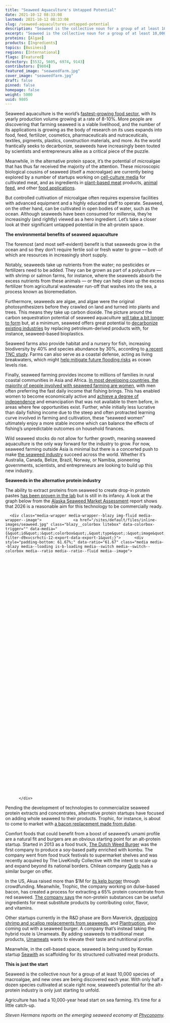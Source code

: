 ```yaml
---
title: "Seaweed Aquaculture's Untapped Potential"
date: 2021-10-12 08:33:08
lastmod: 2021-10-12 08:33:08
slug: /seaweed-aquacultures-untapped-potential
description: "Seaweed is the collective noun for a group of at least 10,000 species of macroalgae, and new species are being discovered each year. Although seaweeds have been consumed for millennia, they’re increasingly (and rightly) viewed as a hero ingredient. With only half a dozen species cultivated at scale right now, seaweed’s potential for the alt-protein industry is only just starting to unfold."
excerpt: "Seaweed is the collective noun for a group of at least 10,000 species of macroalgae, and new species are being discovered each year. Although seaweeds have been consumed for millennia, they’re increasingly (and rightly) viewed as a hero ingredient. With only half a dozen species cultivated at scale right now, seaweed’s potential for the alt-protein industry is only just starting to unfold."
proteins: [Algae]
products: [Ingredients]
topics: [Business]
regions: [International]
flags: [Featured]
directory: [5532, 5605, 6974, 9143]
contributors: [9804]
featured_image: "seaweedfarm.jpg"
cover_image: "seaweedfarm.jpg"
draft: false
pinned: false
homepage: false
weight: 5000
uuid: 9805
---
```

<p>Seaweed aquaculture is the world’s <a href="https://www.frontiersin.org/articles/10.3389/fmars.2017.00100/full">fastest-growing food sector</a>, with its yearly production volume growing at a rate of 8-10%. More people are discovering that farming seaweed is a viable livelihood, and the number of its applications is growing as the body of research on its uses expands into food, feed, fertilizer, cosmetics, pharmaceuticals and nutraceuticals, textiles, pigments, plastics, construction materials, and more. As the world frantically seeks to decarbonize, seaweeds have increasingly been touted by scientists and entrepreneurs alike as a critical piece of the puzzle.</p>

<p>Meanwhile, in the alternative protein space, it’s the potential of <em>micro</em>algae that has thus far received the majority of the attention. These microscopic biological cousins of seaweed (itself a <em>macro</em>algae) are currently being explored by a number of startups working on <a href="https://www.proteinreport.org/nurturing-proteins-algae-and-mycelia">cell-culture media</a> for cultivated meat, and as ingredients in <a href="https://www.foodnavigator-usa.com/Article/2021/09/22/Tofurky-teams-up-with-Triton-Algae-Innovations-for-algae-fueled-meat-innovations-set-to-launch-in-Q1-2022">plant-based meat</a> products, <a href="https://www.wales247.co.uk/project-reveals-how-algae-could-play-crucial-role-in-sustainable-food-production">animal feed</a>, and other <a href="https://www.bbc.co.uk/news/av/technology-58748128">food applications</a>. </p>

<p>But controlled cultivation of microalgae often requires expensive facilities with advanced equipment and a highly educated staff to operate. Seaweed, on the other hand, can be cultivated in open bodies of water, such as the ocean. Although seaweeds have been consumed for millennia, they’re increasingly (and rightly) viewed as a hero ingredient. Let’s take a closer look at their significant untapped potential in the alt-protein space. </p>

<p><strong>The environmental benefits of seaweed aquaculture</strong></p>

<p>The foremost (and most self-evident) benefit is that seaweeds grow in the ocean and so they don’t require fertile soil or fresh water to grow — both of which are resources in increasingly short supply. </p>

<p>Notably, seaweeds take up nutrients from the water; no pesticides or fertilizers need to be added. They can be grown as part of a polyculture — with shrimp or salmon farms, for instance, where the seaweeds absorb the excess nutrients from these animals — or they can help clean up the excess fertilizer from agricultural wastewater run-off that washes into the sea, a process known as bioremediation.</p>

<p>Furthermore, seaweeds are algae, and algae were the original photosynthesizers before they crawled on land and turned into plants and trees. This means they take up carbon dioxide. The picture around the carbon sequestration potential of seaweed aquaculture <a href="https://www.oceans2050.com/seaweed">will take a bit longer to form</a> but, at a minimum, seaweed offers great potential to <a href="https://seaweedclimatesolution.com/">decarbonize existing industries</a> by replacing petroleum-derived products with, for instance, seaweed-based bioplastics. </p>

<p>Seaweed farms also provide habitat and a nursery for fish, increasing biodiversity by 40% and species abundance by 30%, according to <a href="https://www.globalseafood.org/advocate/tnc-restorative-aquaculture-can-improve-marine-habitats-biodiversity/">a recent TNC study</a>. Farms can also serve as a coastal defense, acting as living breakwaters, which might <a href="https://onlinelibrary.wiley.com/doi/full/10.1111/raq.12483">help mitigate future flooding risks</a> as ocean levels rise.  </p>

<p>Finally, seaweed farming provides income to millions of families in rural coastal communities in Asia and Africa. <a href="https://www.researchgate.net/publication/320301776_The_role_of_women_in_seaweed_aquaculture_in_the_Western_Indian_Ocean_and_South-East_Asia">In most developing countries, the majority of people involved with seaweed farming are women</a>, with men often preferring the fast daily income that fishing brings. This has enabled women to become economically active and <a href="https://www.tandfonline.com/doi/full/10.1080/09670262.2017.1357084">achieve a degree of independence</a> and emancipation that was not available to them before, in areas where few opportunities exist. Further, while initially less lucrative than daily fishing income due to the steep and often protracted learning curve involved in farming and cultivation, these “seaweed women” ultimately enjoy a more stable income which can balance the effects of fishing’s unpredictable outcomes on household finances. </p>

<p>Wild seaweed stocks do not allow for further growth, meaning seaweed aquaculture is the only way forward for the industry to grow. For now, seaweed farming outside Asia is minimal but there is a concerted push to make <a href="https://phyconomy.net/database/">the seaweed industry</a> succeed across the world. Whether it’s Australia, Canada, Belize, Brazil, Norway, or Namibia, pioneering governments, scientists, and entrepreneurs are looking to build up this new industry.</p>

<p><strong>Seaweeds in the alternative protein industry</strong></p>

<p>The ability to extract proteins from seaweed to create drop-in protein pastes <a href="https://www.dtu.dk/english/news/2019/03/dynamo-theme-4-from-seaweed-to-proteins">has been proven in the lab</a> but is still in its infancy. A look at the graph below from the <a href="https://phyconomy.net/articles/alaskas-fledgling-seaweed-growers-need-to-lower-costs-to-access-new-markets/">Alaska Seaweed Market Assessment</a> report shows that 2026 is a reasonable aim for this technology to be commercially ready. </p>

<p>




      <div class="media-wrapper media-wrapper--blazy img-fluid media-wrapper--image">              <a href="/sites/default/files/inline-images/seaweed.jpg" class="blazy__colorbox litebox" data-colorbox-trigger="" data-media="{&quot;id&quot;:&quot;colorbox&quot;,&quot;type&quot;:&quot;image&quot;,&quot;width&quot;:1030,&quot;height&quot;:635,&quot;rel&quot;:&quot;blazy-filter-d9xvcsrhcti-12-export-data-export-1&quot;}">      <div style="padding-bottom: 61.67%;" data-ratio="61.67" class="media media--blazy media--loading is-b-loading media--switch media--switch--colorbox media--ratio media--ratio--fluid media--image">
<img alt="Seaweed Chart" title="seaweed.jpg" class="media__image media__element b-lazy img-fluid" data-entity-uuid="103c430c-a01a-4c2f-986c-8b2165507150" data-src="/sites/default/files/styles/1200x900_4_3/public/inline-images/seaweed.jpg?itok=Ck4ZdI93" src="data:image/svg+xml;charset=utf-8,%3Csvg%20xmlns%3D'http%3A%2F%2Fwww.w3.org%2F2000%2Fsvg'%20viewBox%3D'0%200%201200%20740'%2F%3E" width="1200" height="740" loading="lazy" typeof="foaf:Image" />
        <span class="media__icon media__icon--litebox"></span></div>
  </a>

                
          </div>  
  
</p>

<p>Pending the development of technologies to commercialize seaweed protein extracts and concentrates, alternative protein startups have focused on adding whole seaweed to their products. Trophic, for instance, is about to come to market with <a href="https://grist.org/fix/this-startup-says-seaweed-is-the-secret-to-a-better-faux-burger-and-a-healthier-climate/">a bacon replacement made from dulse</a>.</p>

<p>Comfort foods that could benefit from a boost of seaweed’s umami profile are a natural fit and burgers are an obvious starting point for an alt-protein startup. Started in 2013 as a food truck, <a href="https://dutchweedburger.com/">The Dutch Weed Burger</a> was the first company to produce a soy-based patty enriched with kombu. The company went from food truck festivals to supermarket shelves and was recently acquired by The LiveKindly Collective with the intent to scale up and expand beyond its national borders. Chilean company <a href="https://quelp.cl/">Quelp</a> has a similar burger on offer. </p>

<p>In the US, Akua raised more than $1M for <a href="https://republic.co/akua">its kelp burger</a> through crowdfunding. Meanwhile, Trophic, the company working on dulse-based bacon, has created a process for extracting a 65% protein concentrate from red seaweed. <a href="https://www.foodnavigator-usa.com/Article/2020/05/22/Trophic-explores-potential-of-red-seaweed-protein-concentrate-as-multi-functional-ingredient-in-plant-based-meat-seafood">The company says</a> the non-protein substances can be useful ingredients for meat substitute products by contributing color, flavor, and vitamins. </p>

<p>Other startups currently in the R&D phase are Born Maverick, <a href="https://www.newsletter.co.uk/business/consumer/ni-based-company-born-maverick-develops-foods-of-the-future-3368766">developing shrimp and scallop replacements from seaweeds</a>, and <a href="https://www.plantruption.com/">Plantruption</a>, also coming out with a seaweed burger. A company that’s instead taking the hybrid route is Umameats. By adding seaweeds to traditional meat products, <a href="https://umameats.nl/">Umameats</a> wants to elevate their taste and nutritional profile. </p>

<p>Meanwhile, in the cell-based space, seaweed is being used by Korean startup <a href="http://seawith.net/en/">Seawith</a> as scaffolding for its structured cultivated meat products.</p>

<p><strong>This is just the start</strong></p>

<p>Seaweed is the collective noun for a group of at least 10,000 species of macroalgae, and new ones are being discovered each year. With only half a dozen species cultivated at scale right now, seaweed’s potential for the alt-protein industry is only just starting to unfold. </p>

<p>Agriculture has had a 10,000-year head start on sea farming. It’s time for a little catch-up.</p>

<p><em>Steven Hermans reports on the emerging seaweed economy at </em><a href="https://phyconomy.net/"><em>Phyconomy</em></a><em>.</em></p>
